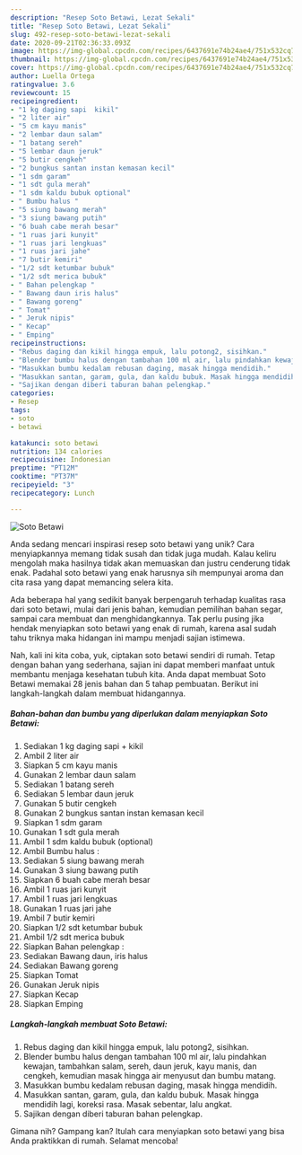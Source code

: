 ```yaml
---
description: "Resep Soto Betawi, Lezat Sekali"
title: "Resep Soto Betawi, Lezat Sekali"
slug: 492-resep-soto-betawi-lezat-sekali
date: 2020-09-21T02:36:33.093Z
image: https://img-global.cpcdn.com/recipes/6437691e74b24ae4/751x532cq70/soto-betawi-foto-resep-utama.jpg
thumbnail: https://img-global.cpcdn.com/recipes/6437691e74b24ae4/751x532cq70/soto-betawi-foto-resep-utama.jpg
cover: https://img-global.cpcdn.com/recipes/6437691e74b24ae4/751x532cq70/soto-betawi-foto-resep-utama.jpg
author: Luella Ortega
ratingvalue: 3.6
reviewcount: 15
recipeingredient:
- "1 kg daging sapi  kikil"
- "2 liter air"
- "5 cm kayu manis"
- "2 lembar daun salam"
- "1 batang sereh"
- "5 lembar daun jeruk"
- "5 butir cengkeh"
- "2 bungkus santan instan kemasan kecil"
- "1 sdm garam"
- "1 sdt gula merah"
- "1 sdm kaldu bubuk optional"
- " Bumbu halus "
- "5 siung bawang merah"
- "3 siung bawang putih"
- "6 buah cabe merah besar"
- "1 ruas jari kunyit"
- "1 ruas jari lengkuas"
- "1 ruas jari jahe"
- "7 butir kemiri"
- "1/2 sdt ketumbar bubuk"
- "1/2 sdt merica bubuk"
- " Bahan pelengkap "
- " Bawang daun iris halus"
- " Bawang goreng"
- " Tomat"
- " Jeruk nipis"
- " Kecap"
- " Emping"
recipeinstructions:
- "Rebus daging dan kikil hingga empuk, lalu potong2, sisihkan."
- "Blender bumbu halus dengan tambahan 100 ml air, lalu pindahkan kewajan, tambahkan salam, sereh, daun jeruk, kayu manis, dan cengkeh, kemudian masak hingga air menyusut dan bumbu matang."
- "Masukkan bumbu kedalam rebusan daging, masak hingga mendidih."
- "Masukkan santan, garam, gula, dan kaldu bubuk. Masak hingga mendidih lagi, koreksi rasa. Masak sebentar, lalu angkat."
- "Sajikan dengan diberi taburan bahan pelengkap."
categories:
- Resep
tags:
- soto
- betawi

katakunci: soto betawi 
nutrition: 134 calories
recipecuisine: Indonesian
preptime: "PT12M"
cooktime: "PT37M"
recipeyield: "3"
recipecategory: Lunch

---
```



![Soto Betawi](https://img-global.cpcdn.com/recipes/6437691e74b24ae4/751x532cq70/soto-betawi-foto-resep-utama.jpg)

Anda sedang mencari inspirasi resep soto betawi yang unik? Cara menyiapkannya memang tidak susah dan tidak juga mudah. Kalau keliru mengolah maka hasilnya tidak akan memuaskan dan justru cenderung tidak enak. Padahal soto betawi yang enak harusnya sih mempunyai aroma dan cita rasa yang dapat memancing selera kita.

Ada beberapa hal yang sedikit banyak berpengaruh terhadap kualitas rasa dari soto betawi, mulai dari jenis bahan, kemudian pemilihan bahan segar, sampai cara membuat dan menghidangkannya. Tak perlu pusing jika hendak menyiapkan soto betawi yang enak di rumah, karena asal sudah tahu triknya maka hidangan ini mampu menjadi sajian istimewa.




Nah, kali ini kita coba, yuk, ciptakan soto betawi sendiri di rumah. Tetap dengan bahan yang sederhana, sajian ini dapat memberi manfaat untuk membantu menjaga kesehatan tubuh kita. Anda dapat membuat Soto Betawi memakai 28 jenis bahan dan 5 tahap pembuatan. Berikut ini langkah-langkah dalam membuat hidangannya.

<!--inarticleads1-->

##### Bahan-bahan dan bumbu yang diperlukan dalam menyiapkan Soto Betawi:

1. Sediakan 1 kg daging sapi + kikil
1. Ambil 2 liter air
1. Siapkan 5 cm kayu manis
1. Gunakan 2 lembar daun salam
1. Sediakan 1 batang sereh
1. Sediakan 5 lembar daun jeruk
1. Gunakan 5 butir cengkeh
1. Gunakan 2 bungkus santan instan kemasan kecil
1. Siapkan 1 sdm garam
1. Gunakan 1 sdt gula merah
1. Ambil 1 sdm kaldu bubuk (optional)
1. Ambil  Bumbu halus :
1. Sediakan 5 siung bawang merah
1. Gunakan 3 siung bawang putih
1. Siapkan 6 buah cabe merah besar
1. Ambil 1 ruas jari kunyit
1. Ambil 1 ruas jari lengkuas
1. Gunakan 1 ruas jari jahe
1. Ambil 7 butir kemiri
1. Siapkan 1/2 sdt ketumbar bubuk
1. Ambil 1/2 sdt merica bubuk
1. Siapkan  Bahan pelengkap :
1. Sediakan  Bawang daun, iris halus
1. Sediakan  Bawang goreng
1. Siapkan  Tomat
1. Gunakan  Jeruk nipis
1. Siapkan  Kecap
1. Siapkan  Emping




<!--inarticleads2-->

##### Langkah-langkah membuat Soto Betawi:

1. Rebus daging dan kikil hingga empuk, lalu potong2, sisihkan.
1. Blender bumbu halus dengan tambahan 100 ml air, lalu pindahkan kewajan, tambahkan salam, sereh, daun jeruk, kayu manis, dan cengkeh, kemudian masak hingga air menyusut dan bumbu matang.
1. Masukkan bumbu kedalam rebusan daging, masak hingga mendidih.
1. Masukkan santan, garam, gula, dan kaldu bubuk. Masak hingga mendidih lagi, koreksi rasa. Masak sebentar, lalu angkat.
1. Sajikan dengan diberi taburan bahan pelengkap.




Gimana nih? Gampang kan? Itulah cara menyiapkan soto betawi yang bisa Anda praktikkan di rumah. Selamat mencoba!
